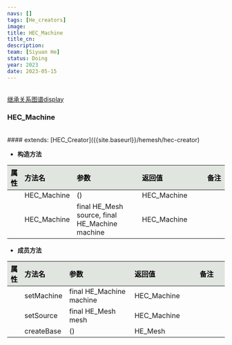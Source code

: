 ```yaml
---
navs: []
tags: [He_creators]
image:
title: HEC_Machine
title_cn:
description: 
team: [Siyuan He]
status: Doing
year: 2023
date: 2023-05-15
---
```

<style>
table th:first-of-type {
width:5%;
}
table th:nth-of-type(2) {
width:20%;
}
table th:nth-of-type(3) {
width:30%;
}
table th:nth-of-type(4) {
width:30%;
}
table th:nth-of-type(5) {
width:8cm;
}
table th {
color: rgba(0,0,0)!important;
font-weight: bold; /*加粗*/
/* text-align: center !important; 内容居中，加上 !important 避免被 Markdown 样式覆盖 */
background: rgba(224,229,223,10)!important; /*背景色*/
}
</style>
            

<br>
<a href="{{site.baseurl}}/display/hemesh" onclick="saveReferrer()">继承关系图谱display</a>
<script>
function saveReferrer() {
  var referrer ='HEC_Machine';
  localStorage.setItem('referrer', referrer);
}
</script>

<br>

### HEC_Machine

<br>
#### extends:   [HEC_Creator]({{site.baseurl}}/hemesh/hec-creator)
<br>


- **构造方法**

| 属性   | 方法名         | 参数                                             | 返回值         | 备注   |
|:-----|:------------|:-----------------------------------------------|:------------|:-----|
|      | HEC_Machine | ()                                             | HEC_Machine |      |
|      | HEC_Machine | final HE_Mesh source, final HE_Machine machine | HEC_Machine |      |

- **成员方法**

| 属性   | 方法名        | 参数                       | 返回值         | 备注   |
|:-----|:-----------|:-------------------------|:------------|:-----|
|      | setMachine | final HE_Machine machine | HEC_Machine |      |
|      | setSource  | final HE_Mesh mesh       | HEC_Machine |      |
|      | createBase | ()                       | HE_Mesh     |      |